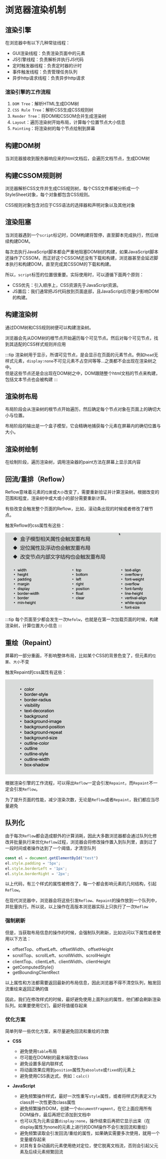 # 浏览器渲染机制

## 渲染引擎
在浏览器中有以下几种常驻线程：

* GUI渲染线程：负责渲染页面中的元素
* JS引擎线程：负责解析并执行JS代码
* 定时触发器线程：负责定时器的计时
* 事件触发线程：负责管理任务队列
* 异步http请求线程：负责异步http请求

### 渲染引擎的工作流程
1. `DOM Tree`：解析HTML生成DOM树
2. `CSS Rule Tree`：解析CSS生成CSS规则树
3. `Render Tree`：将DOM和CSSOM合并生成渲染树
4. `Layout`：遍历渲染树开始布局，计算每个位置节点大小信息
5. `Painting`：将渲染树的每个节点绘制到屏幕

## 构建DOM树
当浏览器接收到服务器响应来的html文档后，会遍历文档节点，生成DOM树

## 构建CSSOM规则树
浏览器解析CSS文件并生成CSS规则树，每个CSS文件都被分析成一个StyleSheet对象，每个对象都包含CSS规则。

CSS规则对象包含对应于CSS语法的选择器和声明对象以及其他对象

## 渲染阻塞
当浏览器遇到一个`script`标记时，DOM构建将暂停，直至脚本完成执行，然后继续构建DOM。

每次去执行JavaScript脚本都会严重地阻塞DOM树的构建，如果JavaScript脚本还操作了CSSOM，而正好这个CSSOM还没有下载和构建，浏览器甚至会延迟脚本执行和构建DOM，直至完成其CSSOM的下载和构建。

所以，`script`标签的位置很重要。实际使用时，可以遵循下面两个原则：

* CSS优先：引入顺序上，CSS资源先于JavaScript资源。
* JS置后：我们通常把JS代码放到页面底部，且JavaScript应尽量少影响DOM的构建。

## 构建渲染树
通过DOM树和CSS规则树便可以构建渲染树。

浏览器会先从DOM树的根节点开始遍历每个可见节点。然后对每个可见节点，找到其适配的CSS样式规则并应用

:::tip
渲染树用于显示，所谓可见节点，是会显示在页面的元素节点。例如`head`无样式元素，`display:none`不可见元素不占空间等等...之类都不会出现在渲染树之中。\
但是这些节点还是会出现在DOM树之中，DOM跟随整个html文档的节点来构建，包括文本节点也会被构建
:::

## 渲染树布局
布局阶段会从渲染树的根节点开始遍历，然后确定每个节点对象在页面上的确切大小与位置。

布局阶段的输出是一个盒子模型，它会精确地捕获每个元素在屏幕内的确切位置与大小。

## 渲染树绘制
在绘制阶段，遍历渲染树，调用渲染器的paint方法在屏幕上显示其内容

## 回流/重排（Reflow）
Reflow意味着元素的`位置`或`大小`改变了，需要重新验证并计算渲染树。根据改变的范围和程度，渲染树中或大或小的部分需要重新计算。

有些改变会触发整个页面的Reflow，比如，滚动条出现的时候或者修改了根节点。

触发Reflow的css属性有这些：

![Reflow](/assets/img/render1.png)

:::tip
每个页面至少都会发生一次`Refolw`，也就是在第一次加载页面的时候，构建渲染树，计算位置大小信息
:::

## 重绘（Repaint）
屏幕的一部分重画，不影响整体布局，比如某个CSS的背景色变了，但元素的`位置`、`大小`不变

触发Repaint的css属性有这些：

![Repaint](/assets/img/render2.png)

根据渲染引擎的工作流程，可以得出`Reflow`一定会引发`Repaint`，而`Repaint`不一定会引发`Reflow`。

为了提升页面的性能，减少渲染次数，无论是`Reflow`或者`Repaint`，我们都应当尽量避免

## 队列化

由于每次`Reflow`都会造成额外的计算消耗，因此大多数浏览器都会通过队列化修改并批量执行来优化`Reflow`过程，浏览器会将修改操作置入到队列里，直到过了一段时间或者操作达到了一个阈值，才清空队列
```js
const el = document.getElementById("test")
el.style.padding = '5px';
el.style.borderLeft = '1px';
el.style.borderRight = '2px';
```
以上代码，有三个样式的属性被修改了，每一个都会影响元素的几何结构，引起`Reflow`。

在现代浏览器中，浏览器会将这些引发`Reflow`、`Repaint`的操作放到一个队列中，并批量执行。所以说，以上操作在高版本浏览器实际上只执行了一次`Reflow`

### 强制刷新
但是，当获取布局信息的操作的时候，会强制队列刷新，比如访问以下属性或者使用以下方法：

* offsetTop、offsetLeft、offsetWidth、offsetHeight
* scrollTop、scrollLeft、scrollWidth、scrollHeight
* clientTop、clientLeft、clientWidth、clientHeight
* getComputedStyle()
* getBoundingClientRect

以上属性和方法都需要返回最新的布局信息，因此浏览器不得不清空队列，触发回流重绘来返回正确的值

因此，我们在修改样式的时候，最好避免使用上面列出的属性，他们都会刷新渲染队列。如果要使用它们，最好将值缓存起来

### 优化方案
简单列举一些优化方案，来尽量避免回流和重绘的次数

* **CSS**
   * 避免使用`table`布局
   * 尽可能在DOM树的最末端改变class
   * 避免设置多层内联样式
   * 将动画效果应用到`position`属性为`absolute`或`fixed`的元素上
   * 避免使用CSS表达式，例如：`calc()`

* **JavaScript**
   * 避免频繁操作样式，最好一次性重写`style`属性，或者将样式列表定义为class并一次性更改class属性
   * 避免频繁操作DOM，创建一个`documentFragment`，在它上面应用所有DOM操作，最后再把它添加到文档中
   * 也可以先为元素设置`display:none`，操作结束后再把它显示出来（在display属性为none的元素上进行的DOM操作不会引发回流和重绘）
   * 避免频繁读取会引发回流/重绘的属性，如果确实需要多次使用，就用一个变量缓存起来
   * 对具有复杂动画的元素使用绝对定位，使它脱离文档流，否则会引起父元素及后续元素频繁回流

<Vssue />
